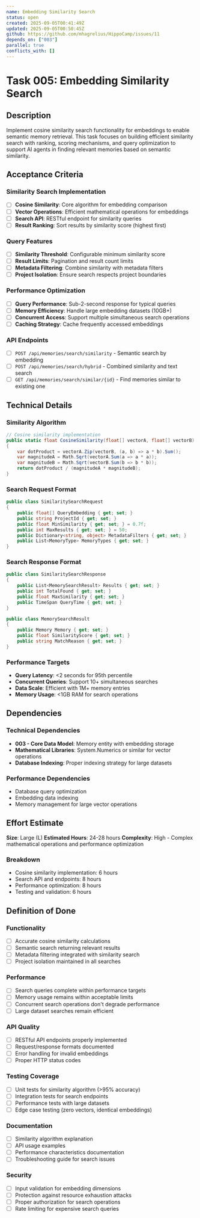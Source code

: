 ```yaml
---
name: Embedding Similarity Search
status: open
created: 2025-09-05T00:41:49Z
updated: 2025-09-05T00:50:45Z
github: https://github.com/mhagrelius/HippoCamp/issues/11
depends_on: ["003"]
parallel: true
conflicts_with: []
---
```


# Task 005: Embedding Similarity Search

## Description

Implement cosine similarity search functionality for embeddings to enable semantic memory retrieval. This task focuses on building efficient similarity search with ranking, scoring mechanisms, and query optimization to support AI agents in finding relevant memories based on semantic similarity.

## Acceptance Criteria

### Similarity Search Implementation
- [ ] **Cosine Similarity**: Core algorithm for embedding comparison
- [ ] **Vector Operations**: Efficient mathematical operations for embeddings
- [ ] **Search API**: RESTful endpoint for similarity queries
- [ ] **Result Ranking**: Sort results by similarity score (highest first)

### Query Features
- [ ] **Similarity Threshold**: Configurable minimum similarity score
- [ ] **Result Limits**: Pagination and result count limits
- [ ] **Metadata Filtering**: Combine similarity with metadata filters
- [ ] **Project Isolation**: Ensure search respects project boundaries

### Performance Optimization
- [ ] **Query Performance**: Sub-2-second response for typical queries
- [ ] **Memory Efficiency**: Handle large embedding datasets (10GB+)
- [ ] **Concurrent Access**: Support multiple simultaneous search operations
- [ ] **Caching Strategy**: Cache frequently accessed embeddings

### API Endpoints
- [ ] `POST /api/memories/search/similarity` - Semantic search by embedding
- [ ] `POST /api/memories/search/hybrid` - Combined similarity and text search
- [ ] `GET /api/memories/search/similar/{id}` - Find memories similar to existing one

## Technical Details

### Similarity Algorithm
```csharp
// Cosine similarity implementation
public static float CosineSimilarity(float[] vectorA, float[] vectorB)
{
    var dotProduct = vectorA.Zip(vectorB, (a, b) => a * b).Sum();
    var magnitudeA = Math.Sqrt(vectorA.Sum(a => a * a));
    var magnitudeB = Math.Sqrt(vectorB.Sum(b => b * b));
    return dotProduct / (magnitudeA * magnitudeB);
}
```

### Search Request Format
```csharp
public class SimilaritySearchRequest
{
    public float[] QueryEmbedding { get; set; }
    public string ProjectId { get; set; }
    public float MinSimilarity { get; set; } = 0.7f;
    public int MaxResults { get; set; } = 50;
    public Dictionary<string, object> MetadataFilters { get; set; }
    public List<MemoryType> MemoryTypes { get; set; }
}
```

### Search Response Format
```csharp
public class SimilaritySearchResponse
{
    public List<MemorySearchResult> Results { get; set; }
    public int TotalFound { get; set; }
    public float MaxSimilarity { get; set; }
    public TimeSpan QueryTime { get; set; }
}

public class MemorySearchResult
{
    public Memory Memory { get; set; }
    public float SimilarityScore { get; set; }
    public string MatchReason { get; set; }
}
```

### Performance Targets
- **Query Latency**: <2 seconds for 95th percentile
- **Concurrent Queries**: Support 10+ simultaneous searches
- **Data Scale**: Efficient with 1M+ memory entries
- **Memory Usage**: <1GB RAM for search operations

## Dependencies

### Technical Dependencies
- **003 - Core Data Model**: Memory entity with embedding storage
- **Mathematical Libraries**: System.Numerics or similar for vector operations
- **Database Indexing**: Proper indexing strategy for large datasets

### Performance Dependencies
- Database query optimization
- Embedding data indexing
- Memory management for large vector operations

## Effort Estimate

**Size**: Large (L)
**Estimated Hours**: 24-28 hours
**Complexity**: High - Complex mathematical operations and performance optimization

### Breakdown
- Cosine similarity implementation: 6 hours
- Search API and endpoints: 8 hours
- Performance optimization: 8 hours
- Testing and validation: 6 hours

## Definition of Done

### Functionality
- [ ] Accurate cosine similarity calculations
- [ ] Semantic search returning relevant results
- [ ] Metadata filtering integrated with similarity search
- [ ] Project isolation maintained in all searches

### Performance
- [ ] Search queries complete within performance targets
- [ ] Memory usage remains within acceptable limits
- [ ] Concurrent search operations don't degrade performance
- [ ] Large dataset searches remain efficient

### API Quality
- [ ] RESTful API endpoints properly implemented
- [ ] Request/response formats documented
- [ ] Error handling for invalid embeddings
- [ ] Proper HTTP status codes

### Testing Coverage
- [ ] Unit tests for similarity algorithm (>95% accuracy)
- [ ] Integration tests for search endpoints
- [ ] Performance tests with large datasets
- [ ] Edge case testing (zero vectors, identical embeddings)

### Documentation
- [ ] Similarity algorithm explanation
- [ ] API usage examples
- [ ] Performance characteristics documentation
- [ ] Troubleshooting guide for search issues

### Security
- [ ] Input validation for embedding dimensions
- [ ] Protection against resource exhaustion attacks
- [ ] Proper authorization for search operations
- [ ] Rate limiting for expensive search queries
